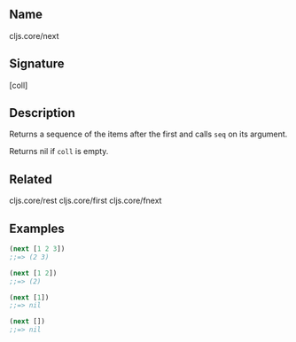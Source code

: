 ## Name
cljs.core/next

## Signature
[coll]

## Description

Returns a sequence of the items after the first and calls `seq` on its argument.

Returns nil if `coll` is empty.

## Related
cljs.core/rest
cljs.core/first
cljs.core/fnext

## Examples

```clj
(next [1 2 3])
;;=> (2 3)

(next [1 2])
;;=> (2)

(next [1])
;;=> nil

(next [])
;;=> nil
```
